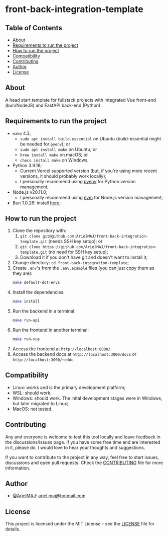 # front-back-integration-template

## Table of Contents

- [About](#about)
- [Requirements to run the project](#requirements-to-run-the-project)
- [How to run the project](#how-to-run-the-project)
- [Compatibility](#compatibility)
- [Contributing](#contributing)
- [Author](#author)
- [License](#license)

## About

A head start template for fullstack projects with integrated Vue front-end (bun/NodeJS) and FastAPI back-end (Python).

## Requirements to run the project

- `make` 4.3;
  - `sudo apt install build-essential` on Ubuntu (build-essential might be needed for `pyenv`); or
  - `sudo apt install make` on Ubuntu; or
  - `brew install make` on macOS; or
  - `choco install make` on Windows;
- Python 3.9.18;
  - Current Vercel supported version (but, if you're using more recent versions, it should probably work locally);
  - I personally recommend using [pyenv](https://github.com/pyenv/pyenv?tab=readme-ov-file#installation) for Python version management;
- Node.js v20.11.0;
  - I personally recommend using [nvm](https://github.com/nvm-sh/nvm?tab=readme-ov-file#installing-and-updating) for Node.js version management;
- Bun 1.0.26: install [here](https://bun.sh/);

## How to run the project

1. Clone the repository with:
   1. `git clone git@github.com:ArielMAJ/front-back-integration-template.git` (needs SSH key setup); or
   2. `git clone https://github.com/ArielMAJ/front-back-integration-template.git` (no need for SSH key setup);
   3. Download it if you don't have git and doesn't want to install it;
2. Change directory: `cd front-back-integration-template`;
3. Create `.env`'s from the `.env.example` files (you can just copy them as they are):
   ```bash
   make default-dot-envs
   ```
4. Install the dependencies:
   ```bash
   make install
   ```
5. Run the backend in a terminal:
   ```bash
   make run-api
   ```
6. Run the frontend in another terminal:
   ```bash
   make run-vue
   ```
7. Access the frontend at `http://localhost:8080/`.
8. Access the backend docs at `http://localhost:3000/docs` or `http://localhost:3000/redoc`.

## Compatibility

- Linux: works and is the primary development platform;
- WSL: should work;
- Windows: should work. The inital development stages were in Windows, but later migrated to Linux;
- MacOS: not tested.

## Contributing

Any and everyone is welcome to test this tool locally and leave feedback in the discussions/issues page. If you have some free time and are interested in it, please do. I would love to hear your thoughts and suggestions.

If you want to contribute to the project in any way, feel free to start issues, discussions and open pull requests. Check the [CONTRIBUTING](CONTRIBUTING.md) file for more information.

## Author

- [@ArielMAJ](https://ariel.artadevs.tech/): ariel.maj@hotmail.com

## License

This project is licensed under the MIT License - see the [LICENSE](LICENSE) file for details.
